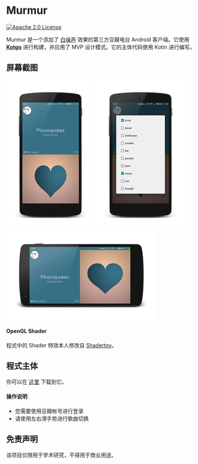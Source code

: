 # Murmur
[![Apache 2.0 License](https://img.shields.io/badge/license-Apache%202.0-blue.svg?style=flat)](http://www.apache.org/licenses/LICENSE-2.0.html)

Murmur 是一个添加了 [白噪声](https://zh.wikipedia.org/wiki/%E7%99%BD%E9%9B%9C%E8%A8%8A) 效果的第三方豆瓣电台 Android 客户端。它使用 **[Kotgo](https://github.com/)** 进行构建，并应用了 MVP 设计模式。它的主体代码使用 Kotin 进行编写。

## 屏幕截图
![](art/screenshot1.png) ![](art/screenshot2.png) ![](art/screenshot3.png)

#### OpenGL Shader
程式中的 Shader 特效本人修改自 [Shadertoy](https://www.shadertoy.com/view/XsfGRn)。

## 程式主体
你可以在 [这里](https://github.com/nekocode/murmur/releases/download/0.2.1/Murmur.apk) 下载到它。

#### 操作说明
- 您需要使用豆瓣帐号进行登录
- 请使用左右滑手势进行歌曲切换

## 免责声明
该项目仅限用于学术研究，不得用于商业用途。
